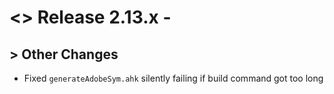 # <> Release 2.13.x - 

## > Other Changes
- Fixed `generateAdobeSym.ahk` silently failing if build command got too long